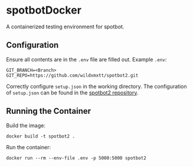 # spotbotDocker
A containerized testing environment for spotbot.

## Configuration

Ensure all contents are in the `.env` file are filled out.
Example `.env`:

```
GIT_BRANCH=<Branch>
GIT_REPO=https://github.com/wildxmxtt/spotbot2.git
```


Correctly configure `setup.json` in the working directory. The configuration of `setup.json` can be found in the [spotbot2 repository](https://github.com/wildxmxtt/spotbot2).

## Running the Container

Build the image:

`docker build -t spotbot2 .`

Run the container:

`docker run --rm --env-file .env -p 5000:5000 spotbot2`
